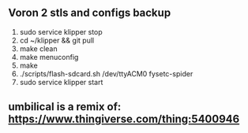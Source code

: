 ## Voron 2 stls and configs backup

1. sudo service klipper stop
2. cd ~/klipper && git pull
3. make clean
4. make menuconfig
5. make
6. ./scripts/flash-sdcard.sh /dev/ttyACM0 fysetc-spider
7. sudo service klipper start

## umbilical is a remix of: https://www.thingiverse.com/thing:5400946
